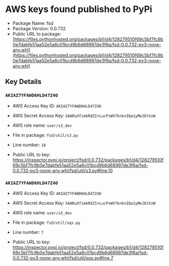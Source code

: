 # AWS keys found published to PyPi

* Package Name: fsd
* Package Version: 0.0.732
* Public URL to package: [https://files.pythonhosted.org/packages/b1/d4/128279510f69c5bf7fc9b0e7dabfe51aa52e5a6c01bcd9b6d68997de3f6a/fsd-0.0.732-py3-none-any.whl](https://files.pythonhosted.org/packages/b1/d4/128279510f69c5bf7fc9b0e7dabfe51aa52e5a6c01bcd9b6d68997de3f6a/fsd-0.0.732-py3-none-any.whl)

## Key Details

### `AKIAZ7YFAWD6HLD47Z4O`

* AWS Access Key ID: `AKIAZ7YFAWD6HLD47Z4O`
* AWS Secret Access Key: `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` 
* AWS role name: `user/s3_dev`
* File in package: `fsd/util/s3.py`
* Line number: `10`

* Public URL to key: https://inspector.pypi.io/project/fsd/0.0.732/packages/b1/d4/128279510f69c5bf7fc9b0e7dabfe51aa52e5a6c01bcd9b6d68997de3f6a/fsd-0.0.732-py3-none-any.whl/fsd/util/s3.py#line.10



### `AKIAZ7YFAWD6HLD47Z4O`

* AWS Access Key ID: `AKIAZ7YFAWD6HLD47Z4O`
* AWS Secret Access Key: `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` 
* AWS role name: `user/s3_dev`
* File in package: `fsd/util/sqs.py`
* Line number: `7`

* Public URL to key: https://inspector.pypi.io/project/fsd/0.0.732/packages/b1/d4/128279510f69c5bf7fc9b0e7dabfe51aa52e5a6c01bcd9b6d68997de3f6a/fsd-0.0.732-py3-none-any.whl/fsd/util/sqs.py#line.7


